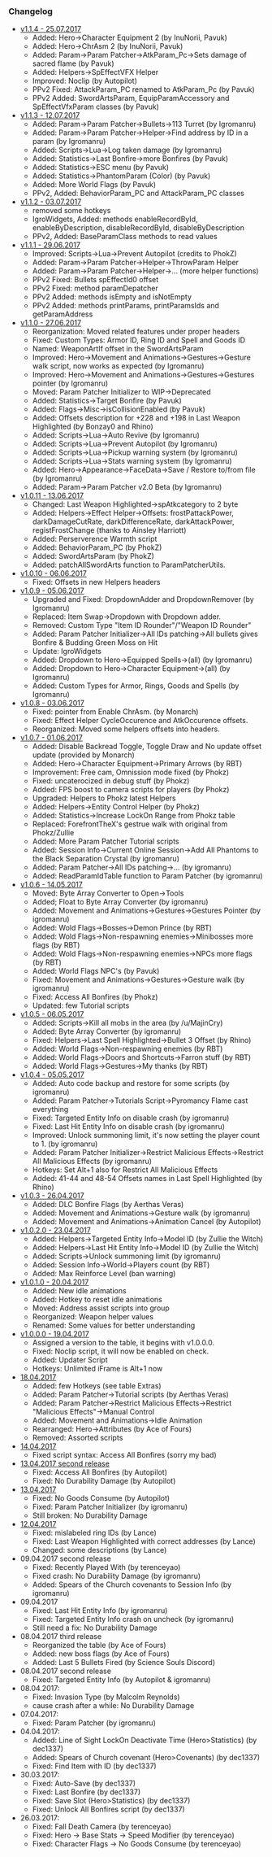 ### Changelog

* [v1.1.4 - 25.07.2017](https://gitlab.com/igromanru/Dark-Souls-III-tables/uploads/1fdb5fd37d3194817fa7d9f5fc7b92ea/DS3_Reverse-Souls_v1.1.4.zip)
  * Added: Hero->Character Equipment 2 (by InuNorii, Pavuk)
  * Added: Hero->ChrAsm 2 (by InuNorii, Pavuk)
  * Added: Param->Param Patcher->AtkParam_Pc->Sets damage of sacred flame (by Pavuk)
  * Added: Helpers->SpEffectVFX Helper
  * Improved: Noclip (by Autopilot)
  * PPv2 Fixed: AttackParam_PC renamed to AtkParam_Pc (by Pavuk)
  * PPv2 Added: SwordArtsParam, EquipParamAccessory and SpEffectVfxParam classes (by Pavuk)
* [v1.1.3 - 12.07.2017](https://gitlab.com/igromanru/Dark-Souls-III-tables/uploads/fb1bb3927979545072d406f45ab699a0/DS3_Reverse-Souls_v1.1.3.zip)
  * Added: Param->Param Patcher->Bullets->113 Turret (by Igromanru)
  * Added: Param->Param Patcher->Helper->Find address by ID in a param (by Igromanru)
  * Added: Scripts->Lua->Log taken damage (by Igromanru)
  * Added: Statistics->Last Bonfire->more Bonfires (by Pavuk)
  * Added: Statistics->ESC menu (by Pavuk)
  * Added: Statistics->PhantomParam (Color) (by Pavuk)
  * Added: More World Flags (by Pavuk)  
  * PPv2, Added: BehaviorParam_PC and AttackParam_PC classes
* [v1.1.2 - 03.07.2017](https://gitlab.com/igromanru/Dark-Souls-III-tables/uploads/408ce46362a348f8ca458ea6d17f66c8/DS3_Reverse-Souls_v1.1.2.zip)
  * removed some hotkeys
  * IgroWidgets, Added: methods enableRecordById, enableByDescription, disableRecordById, disableByDescription
  * PPv2, Added: BaseParamClass methods to read values
* [v1.1.1 - 29.06.2017](https://gitlab.com/igromanru/Dark-Souls-III-tables/uploads/ab255881526a0d7446b06174f76d5f36/DS3_Reverse-Souls_v1.1.1.zip)
  * Improved: Scripts->Lua->Prevent Autopilot (credits to PhokZ)
  * Added: Param->Param Patcher->Helper->ThrowParam Helper
  * Added: Param->Param Patcher->Helper->... (more helper functions)
  * PPv2 Fixed: Bullets spEffectId0 offset
  * PPv2 Fixed: method paramDepatcher
  * PPv2 Added: methods isEmpty and isNotEmpty
  * PPv2 Added: methods printParams, printParamsIds and getParamAddress
* [v1.1.0 - 27.06.2017](https://gitlab.com/igromanru/Dark-Souls-III-tables/uploads/40915d13aec7c4cc5b23ddf929876b6d/DS3_Reverse-Souls_v1.1.0.zip)
  * Reorganization: Moved related features under proper headers
  * Fixed: Custom Types: Armor ID, Ring ID and Spell and Goods ID
  * Named: WeaponArtIf offset in the SwordArtsParam
  * Improved: Hero->Movement and Animations->Gestures->Gesture walk script, now works as expected (by Igromanru)
  * Improved: Hero->Movement and Animations->Gestures->Gestures pointer (by Igromanru)
  * Moved: Param Patcher Initializer to WIP->Deprecated
  * Added: Statistics->Target Bonfire (by Pavuk)
  * Added: Flags->Misc->isCollisionEnabled (by Pavuk)
  * Added: Offsets description for +228 and +198 in Last Weapon Highlighted (by Bonzay0 and Rhino)  
  * Added: Scripts->Lua->Auto Revive (by Igromanru)
  * Added: Scripts->Lua->Prevent Autopilot (by Igromanru)
  * Added: Scripts->Lua->Pickup warning system (by Igromanru)
  * Added: Scripts->Lua->Stats warning system (by Igromanru)
  * Added: Hero->Appearance->FaceData->Save / Restore to/from file (by Igromanru)
  * Added: Param->Param Patcher v2.0 Beta  (by Igromanru)
* [v1.0.11 - 13.06.2017](https://gitlab.com/igromanru/Dark-Souls-III-tables/uploads/d7421a9c538f91ced982dbe56a269f4c/DS3_Reverse-Souls_v1.0.11.zip)
  * Changed: Last Weapon Highlighted->spAtkcategory to 2 byte
  * Added: Helpers->Effect Helper->Offsets: frostPattackPower, darkDamageCutRate, darkDifferenceRate, darkAttackPower, registFrostChange (thanks to Ainsley Harriott)
  * Added: Perserverence Warmth script
  * Added: BehaviorParam_PC (by PhokZ)
  * Added: SwordArtsParam (by PhokZ)
  * Added: patchAllSwordArts function to ParamPatcherUtils.
* [v1.0.10 - 06.06.2017](https://gitlab.com/igromanru/Dark-Souls-III-tables/uploads/59e5e5b14b846128fb55124d29bbbec9/DS3_Reverse-Souls_v1.0.10.zip)
  * Fixed: Offsets in new Helpers headers
* [v1.0.9 - 05.06.2017](https://gitlab.com/igromanru/Dark-Souls-III-tables/uploads/4610b7453bce567f65809c6e632f6f5e/DS3_Reverse-Souls_v1.0.9.zip)
  * Upgraded and Fixed: DropdownAdder and DropdownRemover (by Igromanru)
  * Replaced: Item Swap->Dropdown with Dropdown adder.
  * Removed: Custom Type "Item ID Rounder"/"Weapon ID Rounder"
  * Added: Param Patcher Initializer->All IDs patching->All bullets gives Bonfire & Budding Green Moss on Hit
  * Update: IgroWidgets
  * Added: Dropdown to Hero->Equipped Spells->(all) (by Igromanru)
  * Added: Dropdown to Hero->Character Equipment->(all) (by Igromanru)
  * Added: Custom Types for Armor, Rings, Goods and Spells (by Igromanru)
* [v1.0.8 - 03.06.2017](https://gitlab.com/igromanru/Dark-Souls-III-tables/uploads/e26069942da2a989be03cca1c31577ee/DS3_Reverse-Souls_v1.0.8.zip)
  * Fixed: pointer from Enable ChrAsm. (by Monarch)
  * Fixed: Effect Helper CycleOccurence and AtkOccurence offsets.
  * Reorganized: Moved some helpers offsets into headers.
* [v1.0.7 - 01.06.2017](https://gitlab.com/igromanru/Dark-Souls-III-tables/uploads/c96ce6025c684328ec0dc69a5936c07b/DS3_Reverse-Souls_v1.0.7.zip)
  * Added: Disable Backread Toggle, Toggle Draw and No update offset update (provided by Monarch)
  * Added: Hero->Character Equipment->Primary Arrows (by RBT)
  * Improvement: Free cam, Omnission mode fixed (by Phokz)
  * Fixed: uncaterocized in debug stuff (by Phokz)
  * Added: FPS boost to camera scripts for players (by Phokz)
  * Upgraded: Helpers to Phokz latest Helpers
  * Added: Helpers->Entity Control Helper (by Phokz)
  * Added: Statistics->Increase LockOn Range from Phokz table
  * Replaced: ForefrontTheX's gestrue walk with original from Phokz/Zullie
  * Added: More Param Patcher Tutorial scripts
  * Added: Session Info->Current Online Session->Add All Phantoms to the Black Separation Crystal (by igromanru)
  * Added: Param Patcher->All IDs patching->... (by igromanru)
  * Added: ReadParamIdTable function to Param Patcher (by igromanru)
* [v1.0.6 - 14.05.2017](https://gitlab.com/igromanru/Dark-Souls-III-tables/uploads/cf661b143f37d899acab0e07da98efef/DS3_Reverse-Souls_v1.0.6.zip)
  * Moved: Byte Array Converter to Open->Tools
  * Added; Float to Byte Array Converter (by igromanru)
  * Added: Movement and Animations->Gestures->Gestures Pointer (by igromanru)
  * Added: Wold Flags->Bosses->Demon Prince (by RBT)
  * Added: Wold Flags->Non-respawning enemies->Minibosses more flags (by RBT)
  * Added: Wold Flags->Non-respawning enemies->NPCs more flags (by RBT)
  * Added: World Flags NPC's (by Pavuk)
  * Fixed: Movement and Animations->Gestures->Gesture walk (by igromanru)
  * Fixed: Access All Bonfires (by Phokz)
  * Updated: few Tutorial scripts
* [v1.0.5 - 06.05.2017](https://gitlab.com/igromanru/Dark-Souls-III-tables/uploads/e703e94d76595e224d703cc9fc3af905/DS3_Reverse-Souls_v1.0.5.zip)
  * Added: Scripts->Kill all mobs in the area (by /u/MajinCry)
  * Added: Byte Array Converter (by igromanru)
  * Fixed: Helpers->Last Spell Highlighted->Bullet 3 Offset (by Rhino)
  * Added: World Flags->Non-respawning enemies (by RBT)
  * Added: World Flags->Doors and Shortcuts->Farron stuff (by RBT)
  * Added: World Flags->Gestures->My thanks (by RBT)
* [v1.0.4 - 05.05.2017](https://gitlab.com/igromanru/Dark-Souls-III-tables/uploads/9e9290ee0d836056f3c393d390bd6b50/DS3_Science-Souls_v1.0.4.zip)
  * Added: Auto code backup and restore for some scripts (by igromanru)
  * Added: Param Patcher->Tutorials Script->Pyromancy Flame cast everything
  * Fixed: Targeted Entity Info on disable crash (by igromanru)
  * Fixed: Last Hit Entity Info on disable crash (by igromanru)
  * Improved: Unlock summoning limit, it's now setting the player count to 1. (by igromanru)
  * Added: Param Patcher Initializer->Restrict Malicious Effects->Restrict All Malicious Effects (by igromanru)
  * Hotkeys: Set Alt+1 also for Restrict All Malicious Effects
  * Added: 41-44 and 48-54 Offsets names in Last Spell Highlighted (by Rhino)
* [v1.0.3 - 26.04.2017](https://mega.nz/#!DYdFHbya!saVVcHXv2hoUjq_wHoFRSnzD0FBD9YZ4Meq7E-E85Tw)
  * Added: DLC Bonfire Flags (by Aerthas Veras)
  * Added: Movement and Animations->Gesture walk (by igromanru)
  * Added: Movement and Animations->Animation Cancel  (by Autopilot)
* [v1.0.2.0 - 23.04.2017](https://mega.nz/#!XRsw2BYR!8tOcLa8-BuGzW51lHgB2_C_svDf6UrDYmt9g62FPd-Y)
  * Added: Helpers->Targeted Entity Info->Model ID (by Zullie the Witch)
  * Added: Helpers->Last Hit Entity Info->Model ID (by Zullie the Witch)
  * Added: Scripts->Unlock summoning limit (by igromanru)
  * Added: Session Info->World->Players count (by RBT)
  * Added: Max Reinforce Level (ban warning)
* [v1.0.1.0 - 20.04.2017](https://mega.nz/#!PFk1kbaD!gO5Njjl8JEDW0da4ZoaYZVHQ97vyh5mC6kfUMu7XUbw)
  * Added: New idle animations
  * Added: Hotkey to reset idle animations
  * Moved: Address assist scripts into group
  * Reorganized: Weapon helper values
  * Renamed: Some values for better understanding
* [v1.0.0.0 - 19.04.2017](https://mega.nz/#!fUkTXJyY!ZG45UAjklUXHHAdD-22qyKDmaxj_PTcQjRwATeLrULQ)
  * Assigned a version to the table, it begins with v1.0.0.0.
  * Fixed: Noclip script, it will now be enabled on check.
  * Added: Updater Script
  * Hotkeys: Unlimited iFrame is Alt+1 now
* [18.04.2017](https://mega.nz/#!mB1RlbQD!nRBEfo0iACZG7Pfs-aHReMIfC_3Rj73-ThcSCOy_PbI)
  * Added: few Hotkeys (see table Extras)
  * Added: Param Patcher->Tutorial scripts (by Aerthas Veras)
  * Added: Param Patcher->Restrict Malicious Effects->Restrict "Malicious Effects"->Manual Control
  * Added: Movement and Animations->Idle Animation
  * Rearranged: Hero->Attributes (by Ace of Fours)
  * Removed: Assorted scripts
* [14.04.2017](https://mega.nz/#!TZUkha6J!A5IkEQMTw2vmhQu6xLTLeG5md4eBzZzU5kOGoTxdvQ8)
  * Fixed script syntax: Access All Bonfires (sorry my bad)
* [13.04.2017 second release](https://mega.nz/#!Xct2hTba!giX6TfKbYDbkvMUXdzZbx38rI24BcHfXogCHQKQpg4M)
  * Fixed: Access All Bonfires (by Autopilot)
  * Fixed: No Durability Damage (by Autopilot)
* [13.04.2017](https://mega.nz/#!nI9klQKI!yjymWUHRKV7wPjZJsRjpgZsWYNOSaVBSW2fGAkLHyDY)
  * Fixed: No Goods Consume (by Autopilot)
  * Fixed: Param Patcher Initializer (by igromanru)
  * Still broken: No Durability Damage
* [12.04.2017](https://mega.nz/#!LA9wlTiK!YAqdxwtoSfZWMn5tc40n0gZoFuq9g9RQWaUqdGJlvig)
  * Fixed: mislabeled ring IDs (by Lance)
  * Fixed: Last Weapon Highlighted with correct addresses (by Lance)
  * Changed: some descriptions (by Lance)
* 09.04.2017 second release
  * Fixed: Recently Played With (by terenceyao)
  * Fixed crash: No Durability Damage (by igromanru)
  * Added: Spears of the Church covenants to Session Info (by igromanru)  
* 09.04.2017
  * Fixed: Last Hit Entity Info (by igromanru)
  * Fixed: Targeted Entity Info crash on uncheck (by igromanru)
  * Still need a fix: No Durability Damage
* 08.04.2017 third release
  * Reorganized the table (by Ace of Fours)
  * Added: new boss flags (by Ace of Fours)
  * Added: Last 5 Bullets Fired (by Science Souls Discord)    
* 08.04.2017 second release
  * Fixed: Targeted Entity Info (by Autopilot & igromanru)
* 08.04.2017:
  * Fixed: Invasion Type (by Malcolm Reynolds)
  * cause crash after a while: No Durability Damage
* 07.04.2017:
  * Fixed: Param Patcher (by igromanru)  
* 04.04.2017:  
  * Added: Line of Sight LockOn Deactivate Time (Hero>Statistics) (by dec1337)
  * Added: Spears of Church covenant (Hero>Covenants) (by dec1337)
  * Fixed: Find Item with ID (by dec1337)
* 30.03.2017:  
  * Fixed: Auto-Save (by dec1337)
  * Fixed: Last Bonfire (by dec1337)
  * Fixed: Save Slot (Hero>Statistics) (by dec1337)
  * Fixed: Unlock All Bonfires script (by dec1337)    
* 26.03.2017:  
  * Fixed: Fall Death Camera (by terenceyao)
  * Fixed: Hero -> Base Stats -> Speed Modifier (by terenceyao)
  * Fixed: Character Flags -> No Goods Consume (by terenceyao)
